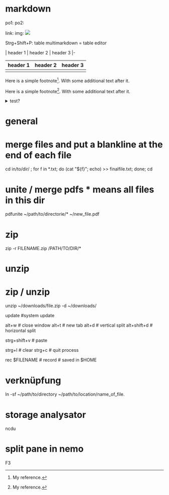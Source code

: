 # markdown

<!-- cite -->

<!-- @Cao.2021 sagt dass .....

das ist so und so [@Cao.2021; @Bakker.2017].

\enquote{wörtliches Zitat} [@bakker2014].

[@Bakker.2017 15-17] -->


po1: <a name=""> </a>
po2: <a href="#"></a>

link: []()
img: ![](/home/viki/)

Strg+Shift+P: table multimarkdown = table editor

| header 1 | header 2 | header 3
|- <TAB>


| header 1 | header 2 | header 3 |
| -------- | -------- | -------- |
|          |          |          |


Here is a simple footnote[^1]. With some additional text after it.


Here is a simple footnote[^2]. With some additional text after it.


[^1]: My reference.
[^2]: My reference.


<details closed>
<summary>test?</summary>
<br>
Well, you asked for it!
</details>



# general

# merge files and put a blankline at the end of each file
cd in/to/dir/ ; for f in *.txt; do (cat "${f}"; echo) >> finalfile.txt; done; cd


# unite / merge pdfs * means all files in this dir
pdfunite ~/path/to/directorie/* ~/new_file.pdf

# zip
zip -r FILENAME.zip /PATH/TO/DIR/*

# unzip


# zip / unzip
unzip ~/downloads/file.zip -d ~/downloads/

update #system update

alt+w # close window
alt+t # new tab
alt+d # vertical split
alt+shift+d # horizontal split

strg+shift+v # paste

strg+l # clear
strg+c # quit process

rec $FILENAME # record # saved in $HOME

# verknüpfung
ln -sf ~/path/to/directory ~/path/to/location/name_of_file.

# storage analysator
ncdu

# split pane in nemo
F3